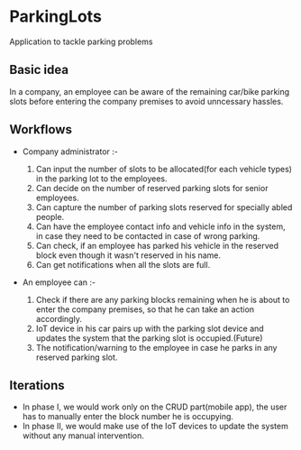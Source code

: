 # ParkingLots
Application to tackle parking problems

## Basic idea
In a company, an employee  can be aware of the remaining car/bike parking slots before entering the company premises to avoid unncessary hassles.

## Workflows
- Company administrator :- 
  1. Can input the number of slots to be allocated(for each vehicle types) in the parking lot to the employees.
  2. Can decide on the number of reserved parking slots for senior employees.
  3. Can capture the number of parking slots reserved for specially abled people.
  4. Can have the employee contact info and vehicle info in the system, in case they need to be contacted in case of wrong parking.
  5. Can check, if an employee has parked his vehicle in the reserved block even though it wasn't reserved in his name.
  6. Can get notifications when all the slots are full.

- An employee can :-
  1. Check if there are any parking blocks remaining when he is about to enter the company premises, so that he can take an action accordingly.
  2. IoT device in his car pairs up with the parking slot device and updates the system that the parking slot is occupied.(Future)
  3. The notification/warning to the employee in case he parks in any reserved parking slot.
  
## Iterations
 - In phase I, we would work only on the CRUD part(mobile app), the user has to manually enter the block number he is occupying.
 - In phase II, we would make use of the IoT devices to update the system without any manual intervention.

